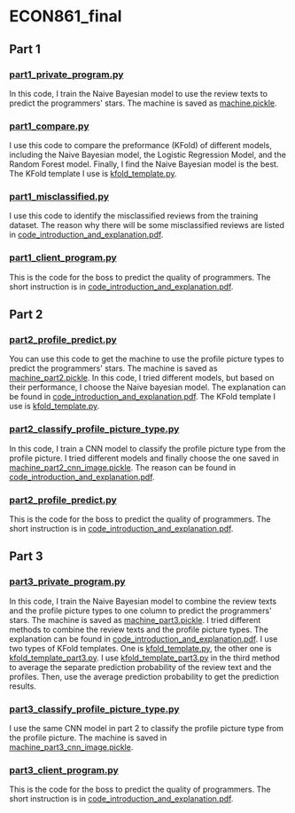 # ECON861_final
## Part 1
### [part1_private_program.py](https://github.com/huiyuy0913/ECON861_final/blob/main/part1_private_program.py)
In this code, I train the Naive Bayesian model to use the review texts to predict the programmers' stars. The machine is saved as [machine.pickle](https://github.com/huiyuy0913/ECON861_final/blob/main/machine.pickle).

### [part1_compare.py](https://github.com/huiyuy0913/ECON861_final/blob/main/part1_compare.py)
I use this code to compare the preformance (KFold) of different models, including the Naive Bayesian model, the Logistic Regression Model, and the Random Forest model. Finally, I find the Naive Bayesian model is the best. 
The KFold template I use is [kfold_template.py](https://github.com/huiyuy0913/ECON861_final/blob/main/kfold_template.py).

### [part1_misclassified.py](https://github.com/huiyuy0913/ECON861_final/blob/main/part1_misclassified.py)
I use this code to identify the misclassified reviews from the training dataset. The reason why there will be some misclassified reviews are listed in [code_introduction_and_explanation.pdf](https://github.com/huiyuy0913/ECON861_final/blob/main/code_introduction_and_explanation.pdf).

### [part1_client_program.py](https://github.com/huiyuy0913/ECON861_final/blob/main/part1_client_program.py)
This is the code for the boss to predict the quality of programmers. The short instruction is in [code_introduction_and_explanation.pdf](https://github.com/huiyuy0913/ECON861_final/blob/main/code_introduction_and_explanation.pdf).

## Part 2
### [part2_profile_predict.py](https://github.com/huiyuy0913/ECON861_final/blob/main/part2_profile_predict.py)
You can use this code to get the machine to use the profile picture types to predict the programmers' stars. The machine is saved as [machine_part2.pickle](https://github.com/huiyuy0913/ECON861_final/blob/main/machine_part2.pickle).
In this code, I tried different models, but based on their performance, I choose the Naive bayesian model. The explanation can be found in [code_introduction_and_explanation.pdf](https://github.com/huiyuy0913/ECON861_final/blob/main/code_introduction_and_explanation.pdf).
The KFold template I use is [kfold_template.py](https://github.com/huiyuy0913/ECON861_final/blob/main/kfold_template.py).

### [part2_classify_profile_picture_type.py](https://github.com/huiyuy0913/ECON861_final/blob/main/part2_classify_profile_picture_type.py)
In this code, I train a CNN model to classify the profile picture type from the profile picture. I tried different models and finally choose the one saved in [machine_part2_cnn_image.pickle](https://github.com/huiyuy0913/ECON861_final/blob/main/machine_part2_cnn_image.pickle).
The reason can be found in [code_introduction_and_explanation.pdf](https://github.com/huiyuy0913/ECON861_final/blob/main/code_introduction_and_explanation.pdf).

### [part2_profile_predict.py](https://github.com/huiyuy0913/ECON861_final/blob/main/part2_profile_predict.py)
This is the code for the boss to predict the quality of programmers. The short instruction is in [code_introduction_and_explanation.pdf](https://github.com/huiyuy0913/ECON861_final/blob/main/code_introduction_and_explanation.pdf).

## Part 3
### [part3_private_program.py](https://github.com/huiyuy0913/ECON861_final/blob/main/part3_private_program.py)
In this code, I train the Naive Bayesian model to combine the review texts and the profile picture types to one column to predict the programmers' stars. The machine is saved as [machine_part3.pickle](https://github.com/huiyuy0913/ECON861_final/blob/main/machine_part3.pickle).
I tried different methods to combine the review texts and the profile picture types. The explanation can be found in [code_introduction_and_explanation.pdf](https://github.com/huiyuy0913/ECON861_final/blob/main/code_introduction_and_explanation.pdf).
I use two types of KFold templates. One is [kfold_template.py](https://github.com/huiyuy0913/ECON861_final/blob/main/kfold_template.py), the other one is [kfold_template_part3.py](https://github.com/huiyuy0913/ECON861_final/blob/main/kfold_template_part3.py).
I use [kfold_template_part3.py](https://github.com/huiyuy0913/ECON861_final/blob/main/kfold_template_part3.py) in the third method to average the separate prediction probability of the review text and the profiles. Then, use the average prediction probability to get the prediction results.

### [part3_classify_profile_picture_type.py](https://github.com/huiyuy0913/ECON861_final/blob/main/part3_classify_profile_picture_type.py)
I use the same CNN model in part 2 to classify the profile picture type from the profile picture. The machine is saved in [machine_part3_cnn_image.pickle](https://github.com/huiyuy0913/ECON861_final/blob/main/machine_part3_cnn_image.pickle).

### [part3_client_program.py](https://github.com/huiyuy0913/ECON861_final/blob/main/part3_client_program.py)
This is the code for the boss to predict the quality of programmers. The short instruction is in [code_introduction_and_explanation.pdf](https://github.com/huiyuy0913/ECON861_final/blob/main/code_introduction_and_explanation.pdf).
